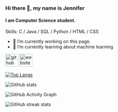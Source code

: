 ### Hi there 👋, my name is Jennifer
#### I am Computer Science student.

Skills: C / Java / SQL / Python / HTML / CSS

- 🔭 I’m currently working on this page. 
- 🌱 I’m currently learning about machine learning 


[<img src='https://cdn.jsdelivr.net/npm/simple-icons@3.0.1/icons/github.svg' alt='github' height='40'>](https://github.com/jennyanez)  [<img src='https://cdn.jsdelivr.net/npm/simple-icons@3.0.1/icons/icloud.svg' alt='website' height='40'>](https://linktr.ee/jennyanez)  

[![Top Langs](https://github-readme-stats.vercel.app/api/top-langs/?username=jennyanez)](https://github.com/anuraghazra/github-readme-stats)

![GitHub stats](https://github-readme-stats.vercel.app/api?username=jennyanez&show_icons=true)  

![GitHub Activity Graph](https://activity-graph.herokuapp.com/graph?username=jennyanez)  

![GitHub streak stats](https://github-readme-streak-stats.herokuapp.com/?user=jennyanez)  

